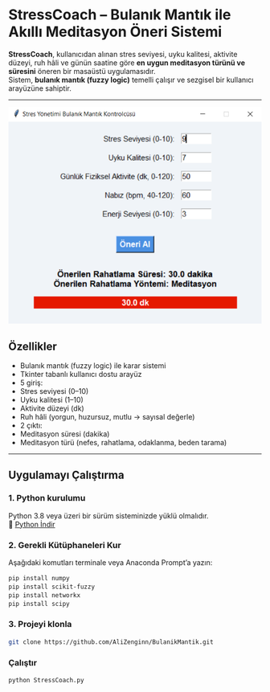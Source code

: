 # StressCoach – Bulanık Mantık ile Akıllı Meditasyon Öneri Sistemi

**StressCoach**, kullanıcıdan alınan stres seviyesi, uyku kalitesi, aktivite düzeyi, ruh hâli ve günün saatine göre **en uygun meditasyon türünü ve süresini** öneren bir masaüstü uygulamasıdır.  
Sistem, **bulanık mantık (fuzzy logic)** temelli çalışır ve sezgisel bir kullanıcı arayüzüne sahiptir.

---
![Uygulama Arayüzü](ss.png)

##  Özellikler

-  Bulanık mantık (fuzzy logic) ile karar sistemi
-  Tkinter tabanlı kullanıcı dostu arayüz
-  5 giriş:
  - Stres seviyesi (0–10)
  - Uyku kalitesi (1–10)
  - Aktivite düzeyi (dk)
  - Ruh hâli (yorgun, huzursuz, mutlu → sayısal değerle)
-  2 çıktı:
  - Meditasyon süresi (dakika)
  - Meditasyon türü (nefes, rahatlama, odaklanma, beden tarama)

---

##  Uygulamayı Çalıştırma

### 1. Python kurulumu

Python 3.8 veya üzeri bir sürüm sisteminizde yüklü olmalıdır.  
🔗 [Python İndir](https://www.python.org/downloads/)

### 2. Gerekli Kütüphaneleri Kur

Aşağıdaki komutları terminale veya Anaconda Prompt’a yazın:

```bash
pip install numpy
pip install scikit-fuzzy
pip install networkx
pip install scipy
```
### 3. Projeyi klonla
```bash
git clone https://github.com/AliZenginn/BulanikMantik.git
```
### Çalıştır
```bash
python StressCoach.py
```
